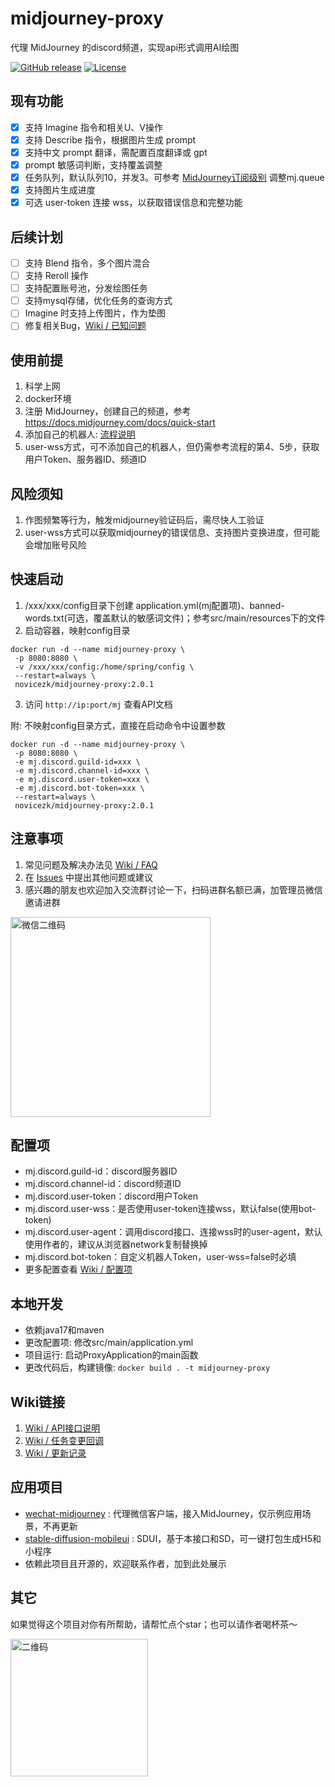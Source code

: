 # midjourney-proxy

代理 MidJourney 的discord频道，实现api形式调用AI绘图

[![GitHub release](https://img.shields.io/static/v1?label=release&message=v2.0.1&color=blue)](https://www.github.com/novicezk/midjourney-proxy)
[![License](https://img.shields.io/badge/license-Apache%202-4EB1BA.svg)](https://www.apache.org/licenses/LICENSE-2.0.html)

## 现有功能
- [x] 支持 Imagine 指令和相关U、V操作
- [x] 支持 Describe 指令，根据图片生成 prompt
- [x] 支持中文 prompt 翻译，需配置百度翻译或 gpt
- [x] prompt 敏感词判断，支持覆盖调整
- [x] 任务队列，默认队列10，并发3。可参考 [MidJourney订阅级别](https://docs.midjourney.com/docs/plans) 调整mj.queue
- [x] 支持图片生成进度
- [x] 可选 user-token 连接 wss，以获取错误信息和完整功能

## 后续计划
- [ ] 支持 Blend 指令，多个图片混合
- [ ] 支持 Reroll 操作
- [ ] 支持配置账号池，分发绘图任务
- [ ] 支持mysql存储，优化任务的查询方式
- [ ] Imagine 时支持上传图片，作为垫图
- [ ] 修复相关Bug，[Wiki / 已知问题](https://github.com/novicezk/midjourney-proxy/wiki/%E5%B7%B2%E7%9F%A5%E9%97%AE%E9%A2%98)

## 使用前提
1. 科学上网
2. docker环境
3. 注册 MidJourney，创建自己的频道，参考 https://docs.midjourney.com/docs/quick-start
4. 添加自己的机器人: [流程说明](./docs/discord-bot.md)
5. user-wss方式，可不添加自己的机器人，但仍需参考流程的第4、5步，获取用户Token、服务器ID、频道ID

## 风险须知
1. 作图频繁等行为，触发midjourney验证码后，需尽快人工验证
2. user-wss方式可以获取midjourney的错误信息、支持图片变换进度，但可能会增加账号风险

## 快速启动
1. /xxx/xxx/config目录下创建 application.yml(mj配置项)、banned-words.txt(可选，覆盖默认的敏感词文件)；参考src/main/resources下的文件
2. 启动容器，映射config目录
```shell
docker run -d --name midjourney-proxy \
 -p 8080:8080 \
 -v /xxx/xxx/config:/home/spring/config \
 --restart=always \
 novicezk/midjourney-proxy:2.0.1
```
3. 访问 `http://ip:port/mj` 查看API文档

附: 不映射config目录方式，直接在启动命令中设置参数
```shell
docker run -d --name midjourney-proxy \
 -p 8080:8080 \
 -e mj.discord.guild-id=xxx \
 -e mj.discord.channel-id=xxx \
 -e mj.discord.user-token=xxx \
 -e mj.discord.bot-token=xxx \
 --restart=always \
 novicezk/midjourney-proxy:2.0.1
```

## 注意事项
1. 常见问题及解决办法见 [Wiki / FAQ](https://github.com/novicezk/midjourney-proxy/wiki/FAQ) 
2. 在 [Issues](https://github.com/novicezk/midjourney-proxy/issues) 中提出其他问题或建议
3. 感兴趣的朋友也欢迎加入交流群讨论一下，扫码进群名额已满，加管理员微信邀请进群

 <img src="https://raw.githubusercontent.com/novicezk/midjourney-proxy/main/docs/manager-qrcode.png" width="320" alt="微信二维码"/>

## 配置项
- mj.discord.guild-id：discord服务器ID
- mj.discord.channel-id：discord频道ID
- mj.discord.user-token：discord用户Token
- mj.discord.user-wss：是否使用user-token连接wss，默认false(使用bot-token)
- mj.discord.user-agent：调用discord接口、连接wss时的user-agent，默认使用作者的，建议从浏览器network复制替换掉
- mj.discord.bot-token：自定义机器人Token，user-wss=false时必填
- 更多配置查看 [Wiki / 配置项](https://github.com/novicezk/midjourney-proxy/wiki/%E9%85%8D%E7%BD%AE%E9%A1%B9)

## 本地开发
- 依赖java17和maven
- 更改配置项: 修改src/main/application.yml
- 项目运行: 启动ProxyApplication的main函数
- 更改代码后，构建镜像: `docker build . -t midjourney-proxy`

## Wiki链接
1. [Wiki / API接口说明](https://github.com/novicezk/midjourney-proxy/wiki/API%E6%8E%A5%E5%8F%A3%E8%AF%B4%E6%98%8E)
2. [Wiki / 任务变更回调](https://github.com/novicezk/midjourney-proxy/wiki/%E4%BB%BB%E5%8A%A1%E5%8F%98%E6%9B%B4%E5%9B%9E%E8%B0%83)
2. [Wiki / 更新记录](https://github.com/novicezk/midjourney-proxy/wiki/%E6%9B%B4%E6%96%B0%E8%AE%B0%E5%BD%95)

## 应用项目
- [wechat-midjourney](https://github.com/novicezk/wechat-midjourney) : 代理微信客户端，接入MidJourney，仅示例应用场景，不再更新
- [stable-diffusion-mobileui](https://github.com/yuanyuekeji/stable-diffusion-mobileui) : SDUI，基于本接口和SD，可一键打包生成H5和小程序
- 依赖此项目且开源的，欢迎联系作者，加到此处展示

## 其它
如果觉得这个项目对你有所帮助，请帮忙点个star；也可以请作者喝杯茶～

 <img src="https://raw.githubusercontent.com/novicezk/midjourney-proxy/main/docs/receipt-code.png" width="220" alt="二维码"/>
